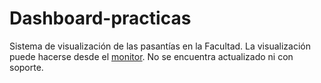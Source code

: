 # Dashboard-practicas
Sistema de visualización de las pasantías en la Facultad. La visualización puede hacerse desde el [monitor](https://bit.ly/monitorpasantiasfcg). No se encuentra actualizado ni con soporte.
